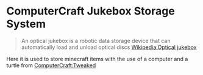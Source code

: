 # ComputerCraft Jukebox Storage System

> An optical jukebox is a robotic data storage device that can automatically load and unload optical discs
[Wikipedia:Optical jukebox](https://en.wikipedia.org/wiki/Optical_jukebox)

Here it is used to store minecraft items with the use of a computer and a turtle from [ComputerCraft:Tweaked](https://tweaked.cc/)
